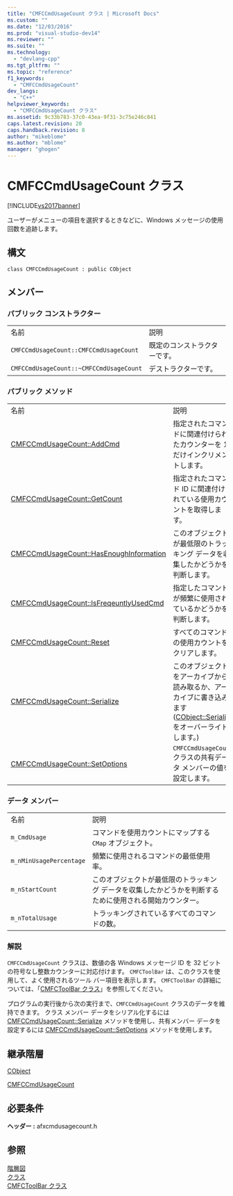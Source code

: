 ```yaml
---
title: "CMFCCmdUsageCount クラス | Microsoft Docs"
ms.custom: ""
ms.date: "12/03/2016"
ms.prod: "visual-studio-dev14"
ms.reviewer: ""
ms.suite: ""
ms.technology: 
  - "devlang-cpp"
ms.tgt_pltfrm: ""
ms.topic: "reference"
f1_keywords: 
  - "CMFCCmdUsageCount"
dev_langs: 
  - "C++"
helpviewer_keywords: 
  - "CMFCCmdUsageCount クラス"
ms.assetid: 9c33b783-37c0-43ea-9f31-3c75e246c841
caps.latest.revision: 20
caps.handback.revision: 8
author: "mikeblome"
ms.author: "mblome"
manager: "ghogen"
---
```

# CMFCCmdUsageCount クラス
[!INCLUDE[vs2017banner](../../assembler/inline/includes/vs2017banner.md)]

ユーザーがメニューの項目を選択するときなどに、Windows メッセージの使用回数を追跡します。  
  
## 構文  
  
```  
class CMFCCmdUsageCount : public CObject  
```  
  
## メンバー  
  
### パブリック コンストラクター  
  
|||  
|-|-|  
|名前|説明|  
|`CMFCCmdUsageCount::CMFCCmdUsageCount`|既定のコンストラクターです。|  
|`CMFCCmdUsageCount::~CMFCCmdUsageCount`|デストラクターです。|  
  
### パブリック メソッド  
  
|||  
|-|-|  
|名前|説明|  
|[CMFCCmdUsageCount::AddCmd](../Topic/CMFCCmdUsageCount::AddCmd.md)|指定されたコマンドに関連付けられたカウンターを 1 だけインクリメントします。|  
|[CMFCCmdUsageCount::GetCount](../Topic/CMFCCmdUsageCount::GetCount.md)|指定されたコマンド ID に関連付けられている使用カウントを取得します。|  
|[CMFCCmdUsageCount::HasEnoughInformation](../Topic/CMFCCmdUsageCount::HasEnoughInformation.md)|このオブジェクトが最低限のトラッキング データを収集したかどうかを判断します。|  
|[CMFCCmdUsageCount::IsFreqeuntlyUsedCmd](../Topic/CMFCCmdUsageCount::IsFreqeuntlyUsedCmd.md)|指定したコマンドが頻繁に使用されているかどうかを判断します。|  
|[CMFCCmdUsageCount::Reset](../Topic/CMFCCmdUsageCount::Reset.md)|すべてのコマンドの使用カウントをクリアします。|  
|[CMFCCmdUsageCount::Serialize](../Topic/CMFCCmdUsageCount::Serialize.md)|このオブジェクトをアーカイブから読み取るか、アーカイブに書き込みます   \([CObject::Serialize](../Topic/CObject::Serialize.md) をオーバーライドします。\)|  
|[CMFCCmdUsageCount::SetOptions](../Topic/CMFCCmdUsageCount::SetOptions.md)|`CMFCCmdUsageCount` クラスの共有データ メンバーの値を設定します。|  
  
### データ メンバー  
  
|||  
|-|-|  
|名前|説明|  
|`m_CmdUsage`|コマンドを使用カウントにマップする `CMap` オブジェクト。|  
|`m_nMinUsagePercentage`|頻繁に使用されるコマンドの最低使用率。|  
|`m_nStartCount`|このオブジェクトが最低限のトラッキング データを収集したかどうかを判断するために使用される開始カウンター。|  
|`m_nTotalUsage`|トラッキングされているすべてのコマンドの数。|  
  
### 解説  
 `CMFCCmdUsageCount` クラスは、数値の各 Windows メッセージ ID を 32 ビットの符号なし整数カウンターに対応付けます。  `CMFCToolBar` は、このクラスを使用して、よく使用されるツール バー項目を表示します。  `CMFCToolBar` の詳細については、「[CMFCToolBar クラス](../../mfc/reference/cmfctoolbar-class.md)」を参照してください。  
  
 プログラムの実行後から次の実行まで、`CMFCCmdUsageCount` クラスのデータを維持できます。  クラス メンバー データをシリアル化するには [CMFCCmdUsageCount::Serialize](../Topic/CMFCCmdUsageCount::Serialize.md) メソッドを使用し、共有メンバー データを設定するには [CMFCCmdUsageCount::SetOptions](../Topic/CMFCCmdUsageCount::SetOptions.md) メソッドを使用します。  
  
## 継承階層  
 [CObject](../Topic/CObject%20Class.md)  
  
 [CMFCCmdUsageCount](../../mfc/reference/cmfccmdusagecount-class.md)  
  
## 必要条件  
 **ヘッダー :** afxcmdusagecount.h  
  
## 参照  
 [階層図](../../mfc/hierarchy-chart.md)   
 [クラス](../Topic/MFC%20Classes.md)   
 [CMFCToolBar クラス](../../mfc/reference/cmfctoolbar-class.md)